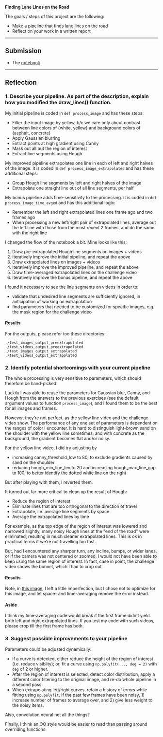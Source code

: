 **Finding Lane Lines on the Road**

The goals / steps of this project are the following:
* Make a pipeline that finds lane lines on the road
* Reflect on your work in a written report

---

## Submission

- The [notebook](https://ysono.github.io/CarND-T1P1-LaneLines/P1.html)

---

## Reflection

### 1. Describe your pipeline. As part of the description, explain how you modified the draw_lines() function.

My initial pipeline is coded in `def process_image` and has these steps:

- Filter the input image by yellow, b/c we care only about contrast between line colors of {white, yellow} and background colors of {asphalt, concrete}
- Apply Gaussian blurring
- Extract points at high gradient using Canny
- Mask out all but the region of interest
- Extract line segments using Hough

My improved pipeline extrapolates one line in each of left and right halves of the image.
It is coded in `def process_image_extrapolated` and has these additional steps:

- Group Hough line segments by left and right halves of the image
- Extrapolate one straight line out of all line segments, per half

My bonus pipeline adds time-sensitivity to the processing.
It is coded in `def process_image_time_avged` and has this additional logic:

- Remember the left and right extrapolated lines one frame ago and two frames ago
- When processing a new left/right pair of extrapolated lines, average out the left line with those from the most recent 2 frames, and do the same with the right line

I changed the flow of the notebook a bit. Mine looks like this:

1. Draw pre-extrapolated Hough line segments on images + videos
1. Iteratively improve the initial pipeline, and repeat the above
1. Draw extrapolated lines on images + videos
1. Iteratively improve the improved pipeline, and repeat the above
1. Draw time-averaged extrapolated lines on the challenge video
1. Iteratively improve the bonus pipeline, and repeat the above

I found it necessary to see the line segments on videos in order to:

- validate that undesired line segments are sufficiently ignored, in anticipation of working on extrapolation
- find parameters that needed to be customized for specific images, e.g. the mask region for the challenge video

#### Results

For the outputs, please refer too these directories:

```
./test_images_output_preextrapolated
./test_videos_output_preextrapolated
./test_images_output_extrapolated
./test_videos_output_extrapolated
```


### 2. Identify potential shortcomings with your current pipeline

The whole processing is very sensitive to parameters, which should therefore be hand-picked.

Luckily I was able to reuse the parameters for Gaussian blur, Canny, and Hough from the answers to the previous exercises (see the default argument values to function `process_image`), and I found them to be the best for all images and frames.

However, they're not perfect, as the yellow line video and the challenge video show. The performance of any one set of parameters is dependent on the ranges of color I encounter. It is hard to distinguish light-brown sand on the shoulder with the yellow line sometimes; and with concrete as the background, the gradient becomes flat and/or noisy.

For the yellow line video, I did try adjusting by

- increasing canny_threshold_low to 80, to exclude gradients caused by sand on the shoulder
- reducing hough_min_line_len to 20 and increasing hough_max_line_gap to 100, to better identify the dotted white line on the right

But after playing with them, I reverted them.

It turned out far more critical to clean up the result of Hough:

- Reduce the region of interest
- Eliminate lines that are too orthogonal to the direction of travel
- Extrapolate, i.e. average line segments by space
- Average the extrapolated lines by time

For example, as the top edge of the region of interest was lowered and narrowed slightly, many noisy Hough lines at the "end of the road" were eliminated, resulting in much cleaner extrapolated lines. This is ok in practical terms if we're not travelling too fast.

But, had I encountered any sharper turn, any incline, bumps, or wider lanes, or if the camera was not centered or zoomed, I would not have been able to keep using the same region of interest. In fact, case in point, the challenge video shows the bonnet, which I had to crop out.

#### Results

Note, in [this image](test_images_output_preextrapolated/whiteCarLaneSwitch.jpg), I left a little imperfection, but I chose not to optimize for this image, and let space- and time-averaging remove the error instead.

#### Aside

I think my time-averaging code would break if the first frame didn't yield both left and right extrapolated lines. If you test my code with such videos, please crop till the first frame has both.


### 3. Suggest possible improvements to your pipeline

Parameters could be adjusted dynamically:

- If a curve is detected, either reduce the height of the region of interest (i.e. reduce visiblity); or, fit a curve using `np.polyfit(..., deg = 2)` with `deg` of 2 or higher.
- After the region of interest is selected, detect color distribution, apply a different color filtering to the original image, and re-do whole pipeline in a second pass.
- When extrapolating left/right curves, retain a history of errors while fitting using `np.polyfit`. If the past few frames have been noisy, 1) increase number of frames to average over, and 2) give less weight to the noisy items.

Also, convolution neural net all the things?

Finally, I think an OO style would be easier to read than passing around overriding functions.
